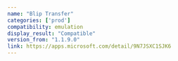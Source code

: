 ```yaml
---
name: "Blip Transfer"
categories: ['prod']
compatibility: emulation
display_result: "Compatible"
version_from: "1.1.9.0"
link: https://apps.microsoft.com/detail/9N7JSXC1SJK6
---
```

